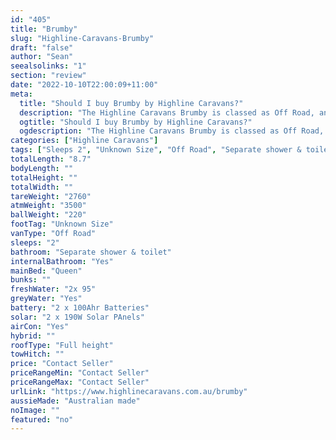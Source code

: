 ```yaml
---
id: "405"
title: "Brumby"
slug: "Highline-Caravans-Brumby"
draft: "false"
author: "Sean"
seealsolinks: "1"
section: "review"
date: "2022-10-10T22:00:09+11:00"
meta:
  title: "Should I buy Brumby by Highline Caravans?"
  description: "The Highline Caravans Brumby is classed as Off Road, and sleeps 2 people. It is Australian made and comes in at Unknown Size. It generally has Separate shower & toilet."
  ogtitle: "Should I buy Brumby by Highline Caravans?"
  ogdescription: "The Highline Caravans Brumby is classed as Off Road, and sleeps 2 people. It is Australian made and comes in at Unknown Size. It generally has Separate shower & toilet."
categories: ["Highline Caravans"]
tags: ["Sleeps 2", "Unknown Size", "Off Road", "Separate shower & toilet", "Full height", "Price Unknown", "Australian made"]
totalLength: "8.7"
bodyLength: ""
totalHeight: ""
totalWidth: ""
tareWeight: "2760"
atmWeight: "3500"
ballWeight: "220"
footTag: "Unknown Size"
vanType: "Off Road"
sleeps: "2"
bathroom: "Separate shower & toilet"
internalBathroom: "Yes"
mainBed: "Queen"
bunks: ""
freshWater: "2x 95"
greyWater: "Yes"
battery: "2 x 100Ahr Batteries"
solar: "2 x 190W Solar PAnels"
airCon: "Yes"
hybrid: ""
roofType: "Full height"
towHitch: ""
price: "Contact Seller"
priceRangeMin: "Contact Seller"
priceRangeMax: "Contact Seller"
urlLink: "https://www.highlinecaravans.com.au/brumby"
aussieMade: "Australian made"
noImage: ""
featured: "no"
---
```

